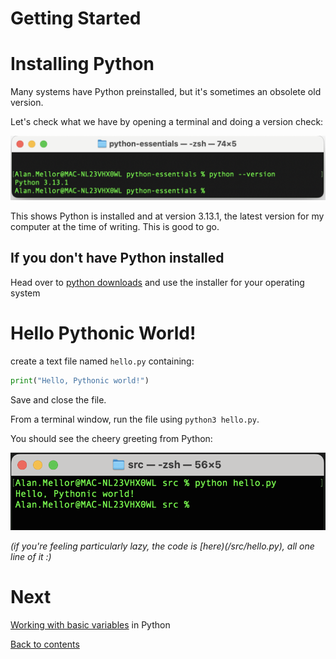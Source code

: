 # Getting Started

# Installing Python

Many systems have Python preinstalled, but it's sometimes an obsolete old version.

Let's check what we have by opening a terminal and doing a version check:

![Terminal showing output of command "python version" showing 3.13.1](/images/python-version.png)

This shows Python is installed and at version 3.13.1, the latest version for my computer at the time of writing. This is good to go.

## If you don't have Python installed

Head over to [python downloads](https://python.org/downloads) and use the installer for your operating system

# Hello Pythonic World!

create a text file named `hello.py` containing:

```python
print("Hello, Pythonic world!")
```

Save and close the file.

From a terminal window, run the file using `python3 hello.py`.

You should see the cheery greeting from Python:

![Output of python program showing text](/images/hello-pythonic-world.png)

_(if you're feeling particularly lazy, the code is [here)(/src/hello.py), all one line of it :)_

# Next

[Working with basic variables](/01-variables.md) in Python

[Back to contents](/contents.md)
